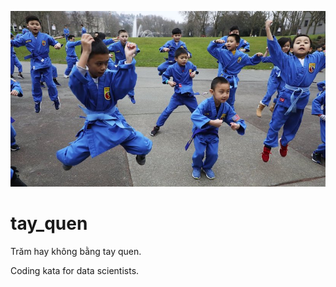 ![banner](https://github.com/tinhb92/tay_quen/blob/master/poster.jpg)

# tay_quen
Trăm hay không bằng tay quen. 

Coding kata for data scientists.
